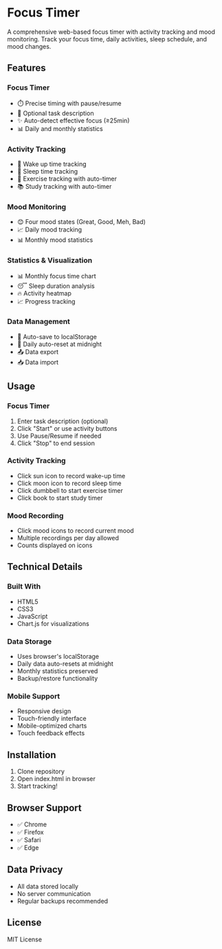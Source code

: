 # Focus Timer

A comprehensive web-based focus timer with activity tracking and mood monitoring. Track your focus time, daily activities, sleep schedule, and mood changes.

## Features

### Focus Timer
- ⏱️ Precise timing with pause/resume
- 📝 Optional task description
- ✨ Auto-detect effective focus (≥25min)
- 📊 Daily and monthly statistics

### Activity Tracking
- 🌅 Wake up time tracking
- 🌙 Sleep time tracking
- 💪 Exercise tracking with auto-timer
- 📚 Study tracking with auto-timer

### Mood Monitoring
- 😊 Four mood states (Great, Good, Meh, Bad)
- 📈 Daily mood tracking
- 📊 Monthly mood statistics

### Statistics & Visualization
- 📊 Monthly focus time chart
- 😴 Sleep duration analysis
- 🔥 Activity heatmap
- 📈 Progress tracking

### Data Management
- 💾 Auto-save to localStorage
- 🔄 Daily auto-reset at midnight
- 📤 Data export
- 📥 Data import

## Usage

### Focus Timer
1. Enter task description (optional)
2. Click "Start" or use activity buttons
3. Use Pause/Resume if needed
4. Click "Stop" to end session

### Activity Tracking
- Click sun icon to record wake-up time
- Click moon icon to record sleep time
- Click dumbbell to start exercise timer
- Click book to start study timer

### Mood Recording
- Click mood icons to record current mood
- Multiple recordings per day allowed
- Counts displayed on icons

## Technical Details

### Built With
- HTML5
- CSS3
- JavaScript
- Chart.js for visualizations

### Data Storage
- Uses browser's localStorage
- Daily data auto-resets at midnight
- Monthly statistics preserved
- Backup/restore functionality

### Mobile Support
- Responsive design
- Touch-friendly interface
- Mobile-optimized charts
- Touch feedback effects

## Installation

1. Clone repository
2. Open index.html in browser
3. Start tracking!

## Browser Support
- ✅ Chrome
- ✅ Firefox
- ✅ Safari
- ✅ Edge

## Data Privacy
- All data stored locally
- No server communication
- Regular backups recommended

## License
MIT License 